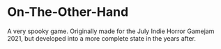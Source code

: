 # On-The-Other-Hand
A very spooky game. Originally made for the July Indie Horror Gamejam 2021, but developed into a more complete state in the years after.
